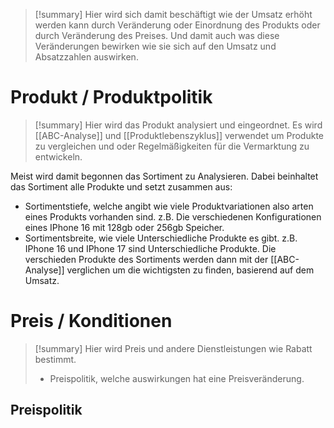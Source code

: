 >[!summary]
Hier wird sich  damit beschäftigt wie der Umsatz erhöht werden kann durch Veränderung oder Einordnung des Produkts oder durch Veränderung des Preises. 
Und damit auch was diese Veränderungen bewirken wie sie sich auf den Umsatz und Absatzzahlen auswirken.

# Produkt / Produktpolitik

>[!summary]
>Hier wird das Produkt analysiert und eingeordnet. 
>Es wird [[ABC-Analyse]] und [[Produktlebenszyklus]] verwendet um Produkte zu vergleichen und oder Regelmäßigkeiten für die Vermarktung zu entwickeln.

Meist wird damit begonnen das Sortiment zu Analysieren. Dabei beinhaltet das Sortiment alle Produkte und setzt zusammen aus:
- Sortimentstiefe, welche angibt wie viele Produktvariationen also arten eines Produkts vorhanden sind. z.B. Die verschiedenen Konfigurationen eines IPhone 16 mit 128gb oder 256gb Speicher.
- Sortimentsbreite, wie viele Unterschiedliche Produkte es gibt. z.B. IPhone 16 und IPhone 17 sind Unterschiedliche Produkte.
Die verschieden Produkte des Sortiments werden dann mit der [[ABC-Analyse]] verglichen um die wichtigsten zu finden, basierend auf dem Umsatz.

# Preis / Konditionen

>[!summary]
>Hier wird Preis und andere Dienstleistungen wie Rabatt bestimmt.
>- Preispolitik, welche auswirkungen hat eine Preisveränderung.

## Preispolitik 
